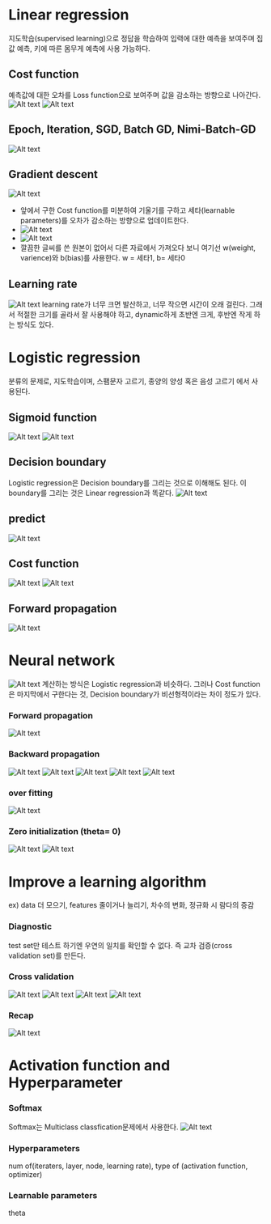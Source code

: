 # Linear regression
지도학습(supervised learning)으로 정답을 학습하여 입력에 대한 예측을 보여주며 집값 예측, 키에 따른 몸무게 예측에 사용 가능하다.
## Cost function
예측값에 대한 오차를 Loss function으로 보여주며 값을 감소하는 방향으로 나아간다.
![Alt text](image-26.png)
![Alt text](image.png)
## Epoch, Iteration, SGD, Batch GD, Nimi-Batch-GD
![Alt text](image-32.png)
## Gradient descent 
![Alt text](image-27.png)
- 앞에서 구한 Cost function를 미분하여 기울기를 구하고 세타(learnable parameters)를 오차가 감소하는 방향으로 업데이트한다.
- ![Alt text](image-2.png)
- ![Alt text](image-4.png) 
- 깔끔한 글씨를 쓴 원본이 없어서 다른 자료에서 가져오다 보니 여기선 w(weight, varience)와 b(bias)를 사용한다. w = 세타1, b= 세타0 
## Learning rate
![Alt text](image-28.png)
learning rate가 너무 크면 발산하고, 너무 작으면 시간이 오래 걸린다. 그래서 적절한 크기를 골라서 잘 사용해야 하고, dynamic하게 초반엔 크게, 후반엔 작게 하는 방식도 있다.
#   Logistic regression
분류의 문제로, 지도학습이며, 스팸문자 고르기, 종양의 양성 혹은 음성 고르기 에서 사용된다.
## Sigmoid function
![Alt text](image-29.png)
![Alt text](image-31.png)

## Decision boundary
Logistic regression은 Decision boundary를 그리는 것으로 이해해도 된다. 이 boundary를 그리는 것은 Linear regression과 똑같다.
![Alt text](image-5.png)

## predict
![Alt text](image-6.png)

## Cost function
![Alt text](image-7.png)
![Alt text](image-30.png)
## Forward propagation
![Alt text](image-8.png)



# Neural network
![Alt text](image-9.png)
계산하는 방식은 Logistic regression과 비슷하다. 그러나 Cost function은 마지막에서 구한다는 것, Decision boundary가 비선형적이라는 차이 정도가 있다.

### Forward propagation
![Alt text](image-10.png)

### Backward propagation
![Alt text](image-12.png)
![Alt text](image-13.png)
![Alt text](image-14.png)
![Alt text](image-15.png)
![Alt text](image-16.png)
### over fitting
![Alt text](image-11.png)

### Zero initialization (theta= 0)
![Alt text](image-17.png)
![Alt text](image-18.png)

# Improve a learning algorithm
ex) data 더 모으기, features 줄이거나 늘리기, 차수의 변화, 정규화 시 람다의 증감
### Diagnostic
test set만 테스트 하기엔 우연의 일치를 확인할 수 없다. 즉 교차 검증(cross validation set)를 만든다.
### Cross validation
![Alt text](image-19.png)
![Alt text](image-20.png)
![Alt text](image-22.png)
![Alt text](image-23.png)
### Recap
![Alt text](image-24.png)

# Activation function and Hyperparameter

### Softmax
Softmax는 Multiclass classfication문제에서 사용한다.
![Alt text](image-25.png)
### Hyperparameters
num of(iteraters, layer, node, learning rate), type of (activation function, optimizer)
### Learnable parameters
theta